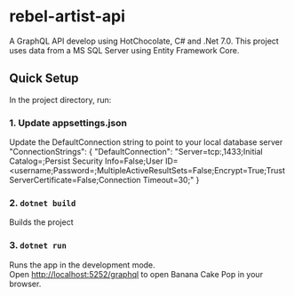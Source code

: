 # rebel-artist-api
A GraphQL API develop using HotChocolate, C# and .Net 7.0.
This project uses data from a MS SQL Server using Entity Framework Core.

## Quick Setup

In the project directory,  run:

### 1. Update appsettings.json
Update the DefaultConnection string to point to your local database server
"ConnectionStrings": {
    "DefaultConnection": "Server=tcp:<server>,1433;Initial Catalog=<database>;Persist Security Info=False;User ID=<username;Password=<password>;MultipleActiveResultSets=False;Encrypt=True;TrustServerCertificate=False;Connection Timeout=30;"
  }
  
### 2. `dotnet build`
Builds the project

### 3. `dotnet run`
Runs the app in the development mode.\
Open [http://localhost:5252/graphql](http://localhost:5252/graphql) to open Banana Cake Pop in your browser.
